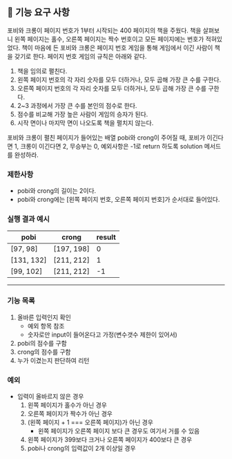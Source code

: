 ## 🚀 기능 요구 사항

포비와 크롱이 페이지 번호가 1부터 시작되는 400 페이지의 책을 주웠다. 책을 살펴보니 왼쪽 페이지는 홀수, 오른쪽 페이지는 짝수 번호이고 모든 페이지에는 번호가 적혀있었다. 책이 마음에 든 포비와 크롱은 페이지 번호 게임을 통해 게임에서 이긴 사람이 책을 갖기로 한다. 페이지 번호 게임의 규칙은 아래와 같다.

1. 책을 임의로 펼친다.
2. 왼쪽 페이지 번호의 각 자리 숫자를 모두 더하거나, 모두 곱해 가장 큰 수를 구한다.
3. 오른쪽 페이지 번호의 각 자리 숫자를 모두 더하거나, 모두 곱해 가장 큰 수를 구한다.
4. 2~3 과정에서 가장 큰 수를 본인의 점수로 한다.
5. 점수를 비교해 가장 높은 사람이 게임의 승자가 된다.
6. 시작 면이나 마지막 면이 나오도록 책을 펼치지 않는다.

포비와 크롱이 펼친 페이지가 들어있는 배열 pobi와 crong이 주어질 때, 포비가 이긴다면 1, 크롱이 이긴다면 2, 무승부는 0, 예외사항은 -1로 return 하도록 solution 메서드를 완성하라.

### 제한사항

- pobi와 crong의 길이는 2이다.
- pobi와 crong에는 [왼쪽 페이지 번호, 오른쪽 페이지 번호]가 순서대로 들어있다.

### 실행 결과 예시

| pobi       | crong      | result |
| ---------- | ---------- | ------ |
| [97, 98]   | [197, 198] | 0      |
| [131, 132] | [211, 212] | 1      |
| [99, 102]  | [211, 212] | -1     |

---
### 기능 목록
1. 올바른 입력인지 확인
    - 예외 항목 참조
    - 숫자로만 input이 들어온다고 가정(변수갯수 제한이 있어서)
2. pobi의 점수를 구함
3. crong의 점수를 구함
4. 누가 이겼는지 판단하여 리턴

### 예외
- 입력이 올바르지 않은 경우
    1. 왼쪽 페이지가 홀수가 아닌 경우
    2. 오른쪽 페이지가 짝수가 아닌 경우
    3. (왼쪽 페이지 + 1 === 오른쪽 페이지)가 아닌 경우
        - 왼쪽 페이지가 오른쪽 페이지 보다 큰 경우도 여기서 거를 수 있음
    4. 왼쪽 페이지가 399보다 크거나 오른쪽 페이지가 400보다 큰 경우
    5. pobi나 crong의 입력값이 2개 이상일 경우
